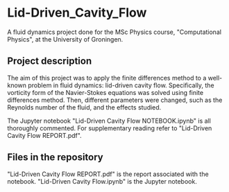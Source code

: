 # Lid-Driven_Cavity_Flow
A fluid dynamics project done for the MSc Physics course, "Computational Physics", at the University of Groningen. 

## Project description
The aim of this project was to apply the finite differences method to a well-known problem in fluid
dynamics: lid-driven cavity flow. Specifically, the vorticity form of the Navier-Stokes equations was solved using finite
differences method. Then, different parameters were changed, such as the Reynolds number of the fluid, and the effects studied. 

The Jupyter notebook "Lid-Driven Cavity Flow NOTEBOOK.ipynb" is all thoroughly commented. For supplementary reading refer to 
"Lid-Driven Cavity Flow REPORT.pdf". 

## Files in the repository
"Lid-Driven Cavity Flow REPORT.pdf" is the report associated with the notebook. "Lid-Driven Cavity Flow.ipynb" is the Jupyter notebook. 
